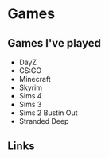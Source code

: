 # Games

## Games I've played

* DayZ
* CS:GO
* Minecraft
* Skyrim
* Sims 4
* Sims 3
* Sims 2 Bustin Out
* Stranded Deep

## Links



